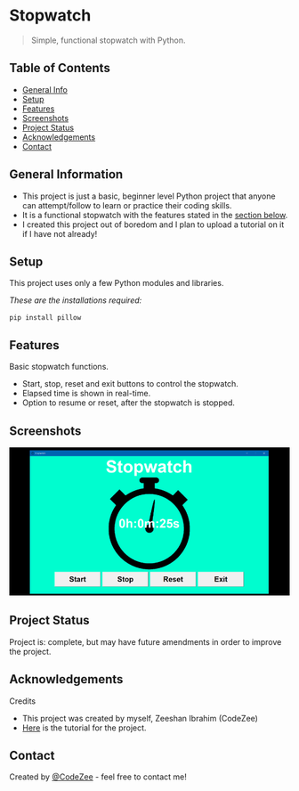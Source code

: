 # Stopwatch
> Simple, functional stopwatch with Python.

## Table of Contents
* [General Info](#general-information)
* [Setup](#setup)
* [Features](#features)
* [Screenshots](#screenshots)
* [Project Status](#project-status)
* [Acknowledgements](#acknowledgements)
* [Contact](#contact)


## General Information
- This project is just a basic, beginner level Python project that anyone can attempt/follow to learn or practice their coding skills.
- It is a functional stopwatch with the features stated in the [section below](#features).
- I created this project out of boredom and I plan to upload a tutorial on it if I have not already!

## Setup
This project uses only a few Python modules and libraries.

*These are the installations required:*

    pip install pillow

## Features
Basic stopwatch functions.
- Start, stop, reset and exit buttons to control the stopwatch.
- Elapsed time is shown in real-time.
- Option to resume or reset, after the stopwatch is stopped.


## Screenshots
![Example screenshot](./img/Screenshot.png)



## Project Status
Project is: complete, but may have future amendments in order to improve the project.


## Acknowledgements
Credits
- This project was created by myself, Zeeshan Ibrahim (CodeZee)
- [Here](https://www.example.com) is the tutorial for the project.


## Contact
Created by [@CodeZee](https://www.example.com) - feel free to contact me!
